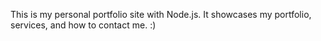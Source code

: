 This is my personal portfolio site with Node.js. 
It showcases my portfolio, services, and how to contact me.
:)
